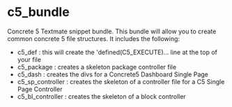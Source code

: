 c5_bundle
=========

Concrete 5 Textmate snippet bundle. This bundle will allow you to create common concrete 5 file structures.  It includes the following:

- c5\_def : this will create the 'defined(C5\_EXECUTE)... line at the top of your file
- c5\_package : creates a skeleton package controller file
- c5\_dash : creates the divs for a Concrete5 Dashboard Single Page
- c5\_sp\_controller : creates the skeleton of a controller file for a C5 Single Page Controller
- c5\_bl\_controller : creates the skeleton of a block controller 
